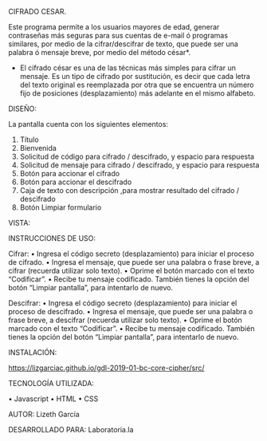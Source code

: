 CIFRADO CESAR.

Este programa permite a los usuarios mayores de edad, generar contraseñas más seguras para sus cuentas de e-mail ó programas similares, por medio de la cifrar/descifrar de texto, que puede ser una palabra ó mensaje breve, por medio del método césar*.
* El cifrado césar es una de las técnicas más simples para cifrar un mensaje. Es un tipo de cifrado por sustitución, es decir que cada letra del texto original es reemplazada por otra que se encuentra un número fijo de posiciones (desplazamiento) más adelante en el mismo alfabeto.


DISEÑO:

La pantalla cuenta con los siguientes elementos:
1.	Título
2.	Bienvenida
3.	Solicitud de código para cifrado / descifrado, y espacio para respuesta
4.	Solicitud de mensaje para cifrado / descifrado, y espacio para respuesta
5.	Botón para accionar el cifrado
6.	Botón para accionar el descifrado
7.	Caja de texto con descripción ,para mostrar resultado del cifrado / descifrado
8.	Botón Limpiar formulario 

VISTA:








INSTRUCCIONES DE USO:

Cifrar:
•	Ingresa el código secreto (desplazamiento) para iniciar el proceso de cifrado.
•	Ingresa el mensaje, que puede ser una palabra o frase breve,  a cifrar (recuerda utilizar solo texto).
•	Oprime el botón marcado con el texto “Codificar”.
•	Recibe tu mensaje codificado.
También tienes la opción del botón “Limpiar pantalla”, para intentarlo de nuevo.

Descifrar:
•	Ingresa el código secreto (desplazamiento) para iniciar el proceso de descifrado.
•	Ingresa el mensaje, que puede ser una palabra o frase breve,  a descifrar (recuerda utilizar solo texto).
•	Oprime el botón marcado con el texto “Codificar”.
•	Recibe tu mensaje codificado.
También tienes la opción del botón “Limpiar pantalla”, para intentarlo de nuevo.


INSTALACIÓN:

https://lizgarciac.github.io/gdl-2019-01-bc-core-cipher/src/

TECNOLOGÍA UTILIZADA:

•	Javascript 
•	HTML
•	CSS

AUTOR: 
Lizeth García

DESARROLLADO PARA:
Laboratoria.la




